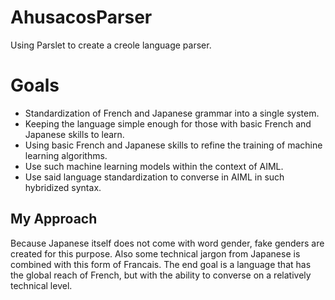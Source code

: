 # AhusacosParser
Using Parslet to create a creole language parser.

# Goals
* Standardization of French and Japanese grammar into a single system.
* Keeping the language simple enough for those with basic French and Japanese skills to learn.
* Using basic French and Japanese skills to refine the training of machine learning algorithms.
* Use such machine learning models within the context of AIML.
* Use said language standardization to converse in AIML in such hybridized syntax.

## My Approach
Because Japanese itself does not come with word gender, fake genders are created for this purpose. Also some technical jargon from Japanese is combined with this form of Francais. The end goal is a language that has the global reach of French, but with the ability to converse on a relatively technical level.
